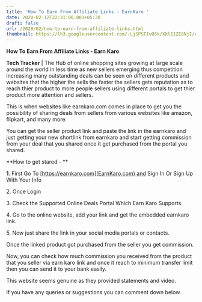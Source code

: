 ```yaml
---
title: 'How To Earn From Affiliate Links - EarnKaro '
date: 2020-02-12T22:31:00.001+05:30
draft: false
url: /2020/02/how-to-earn-from-affiliate-links.html
thumbnail: https://lh3.googleusercontent.com/-LjSPSTIvO5k/Xkl1IZE8NjI/AAAAAAAABIQ/pf2TDgTwcXgJ034U76PK2YxfitaRIh3AACLcBGAsYHQ/s1600/IMG_20200216_222950_358.jpg
---
```


**How To Earn From Affiliate Links - Earn Karo**

  

**Tech Tracker** | The Hub of online shopping sites growing at large scale around the world in less time as new sellers emerging thus competition increasing many outstanding deals can be seen on different products and websites that the higher the sells the faster the sellers gets reputation as to reach thier product to more people sellers using different portals to get thier product more attention and sellers.

  

This is when websites like earnkaro.com comes in place to get you the possibility of sharing deals from sellers from various websites like amazon, flipkart, and many more.

  

You can get the seller product link and paste the link in the earnkaro and just getting your new shortlink from earnkaro and start getting commission from your deal that you shared once it get purchased from the portal you shared.

  

**How to get stared - **

  

**1**. First Go To [https://earnkaro.com](EarnKaro.com) and Sign In Or Sign Up With Your Info

  

2\. Once Login 

  

3\. Check the Supported Online Deals Portal Which Earn Karo Supports.

  

4\. Go to the online website, add your link and get the embedded earnkaro link.

  

5\. Now just share the link in your social media portals or contacts.

  

Once the linked product got purchased from the seller you get commission.

  

Now, you can check how much commission you received from the product that you seller via earn karo link and once it reach to minimum transfer limit then you can send it to your bank easily.

  

This website seems genuine as they provided statements and video.

  

If you have any queries or suggestions you can comment down below.